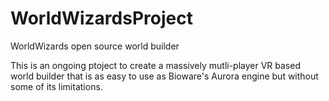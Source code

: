 # WorldWizardsProject
WorldWizards open source world builder

This is an ongoing ptoject to create a massively mutli-player VR based world builder that is as easy to use as Bioware's Aurora engine but without some of its limitations.
